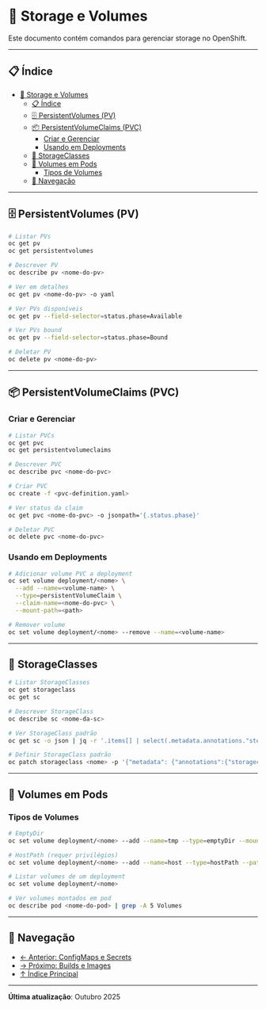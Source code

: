 # 💾 Storage e Volumes

Este documento contém comandos para gerenciar storage no OpenShift.

---

## 📋 Índice

- [💾 Storage e Volumes](#-storage-e-volumes)
  - [📋 Índice](#-índice)
  - [🗄️ PersistentVolumes (PV)](#️-persistentvolumes-pv)
  - [📦 PersistentVolumeClaims (PVC)](#-persistentvolumeclaims-pvc)
    - [Criar e Gerenciar](#criar-e-gerenciar)
    - [Usando em Deployments](#usando-em-deployments)
  - [🏪 StorageClasses](#-storageclasses)
  - [📁 Volumes em Pods](#-volumes-em-pods)
    - [Tipos de Volumes](#tipos-de-volumes)
  - [📖 Navegação](#-navegação)

---

## 🗄️ PersistentVolumes (PV)

```bash
# Listar PVs
oc get pv
oc get persistentvolumes
```

```bash
# Descrever PV
oc describe pv <nome-do-pv>
```

```bash
# Ver em detalhes
oc get pv <nome-do-pv> -o yaml
```

```bash
# Ver PVs disponíveis
oc get pv --field-selector=status.phase=Available
```

```bash
# Ver PVs bound
oc get pv --field-selector=status.phase=Bound
```

```bash
# Deletar PV
oc delete pv <nome-do-pv>
```

---

## 📦 PersistentVolumeClaims (PVC)

### Criar e Gerenciar
```bash
# Listar PVCs
oc get pvc
oc get persistentvolumeclaims
```

```bash
# Descrever PVC
oc describe pvc <nome-do-pvc>
```

```bash
# Criar PVC
oc create -f <pvc-definition.yaml>
```

```bash
# Ver status da claim
oc get pvc <nome-do-pvc> -o jsonpath='{.status.phase}'
```

```bash
# Deletar PVC
oc delete pvc <nome-do-pvc>
```

### Usando em Deployments
```bash
# Adicionar volume PVC a deployment
oc set volume deployment/<nome> \
  --add --name=<volume-name> \
  --type=persistentVolumeClaim \
  --claim-name=<nome-do-pvc> \
  --mount-path=<path>
```

```bash
# Remover volume
oc set volume deployment/<nome> --remove --name=<volume-name>
```

---

## 🏪 StorageClasses

```bash
# Listar StorageClasses
oc get storageclass
oc get sc
```

```bash
# Descrever StorageClass
oc describe sc <nome-da-sc>
```

```bash
# Ver StorageClass padrão
oc get sc -o json | jq -r '.items[] | select(.metadata.annotations."storageclass.kubernetes.io/is-default-class"=="true") | .metadata.name'
```

```bash
# Definir StorageClass padrão
oc patch storageclass <nome> -p '{"metadata": {"annotations":{"storageclass.kubernetes.io/is-default-class":"true"}}}'
```

---

## 📁 Volumes em Pods

### Tipos de Volumes
```bash
# EmptyDir
oc set volume deployment/<nome> --add --name=tmp --type=emptyDir --mount-path=/tmp
```

```bash
# HostPath (requer privilégios)
oc set volume deployment/<nome> --add --name=host --type=hostPath --path=/data --mount-path=/data
```

```bash
# Listar volumes de um deployment
oc set volume deployment/<nome>
```

```bash
# Ver volumes montados em pod
oc describe pod <nome-do-pod> | grep -A 5 Volumes
```

---

## 📖 Navegação

- [← Anterior: ConfigMaps e Secrets](07-configmaps-secrets.md)
- [→ Próximo: Builds e Images](09-builds-images.md)
- [↑ Índice Principal](README.md)

---

**Última atualização**: Outubro 2025
